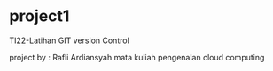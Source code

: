 # project1
TI22-Latihan GIT version Control

project by : Rafli Ardiansyah
mata kuliah pengenalan cloud computing
